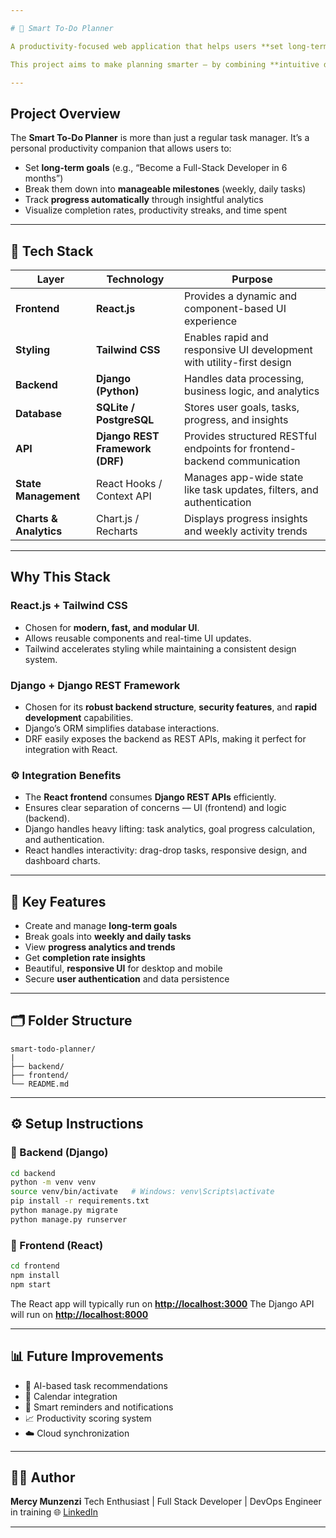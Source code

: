 ```yaml
---

# 🧠 Smart To-Do Planner

A productivity-focused web application that helps users **set long-term goals**, **break them into smaller daily/weekly tasks**, and **analyze their progress** over time.

This project aims to make planning smarter — by combining **intuitive design**, **data-driven insights**, and **automation** to help users stay consistent with their goals.

---
```


## Project Overview

The **Smart To-Do Planner** is more than just a regular task manager.
It’s a personal productivity companion that allows users to:

* Set **long-term goals** (e.g., “Become a Full-Stack Developer in 6 months”)
* Break them down into **manageable milestones** (weekly, daily tasks)
* Track **progress automatically** through insightful analytics
* Visualize completion rates, productivity streaks, and time spent

---

## 🧩 Tech Stack

| Layer                  | Technology                      | Purpose                                                                  |
| ---------------------- | ------------------------------- | ------------------------------------------------------------------------ |
| **Frontend**           | **React.js**                    | Provides a dynamic and component-based UI experience                     |
| **Styling**            | **Tailwind CSS**                | Enables rapid and responsive UI development with utility-first design    |
| **Backend**            | **Django (Python)**             | Handles data processing, business logic, and analytics                   |
| **Database**           | **SQLite / PostgreSQL**         | Stores user goals, tasks, progress, and insights                         |
| **API**                | **Django REST Framework (DRF)** | Provides structured RESTful endpoints for frontend-backend communication |
| **State Management**   | React Hooks / Context API       | Manages app-wide state like task updates, filters, and authentication    |
| **Charts & Analytics** | Chart.js / Recharts             | Displays progress insights and weekly activity trends                    |

---

## Why This Stack

### React.js + Tailwind CSS

* Chosen for **modern, fast, and modular UI**.
* Allows reusable components and real-time UI updates.
* Tailwind accelerates styling while maintaining a consistent design system.

### Django + Django REST Framework

* Chosen for its **robust backend structure**, **security features**, and **rapid development** capabilities.
* Django’s ORM simplifies database interactions.
* DRF easily exposes the backend as REST APIs, making it perfect for integration with React.

### ⚙️ Integration Benefits

* The **React frontend** consumes **Django REST APIs** efficiently.
* Ensures clear separation of concerns — UI (frontend) and logic (backend).
* Django handles heavy lifting: task analytics, goal progress calculation, and authentication.
* React handles interactivity: drag-drop tasks, responsive design, and dashboard charts.

---

## 🧾 Key Features

- Create and manage **long-term goals**
-  Break goals into **weekly and daily tasks**
-  View **progress analytics and trends**
-  Get **completion rate insights**
-  Beautiful, **responsive UI** for desktop and mobile
-  Secure **user authentication** and data persistence

---

## 🗂️ Folder Structure

```
smart-todo-planner/
|
├── backend/
├── frontend/
└── README.md
```

---

## ⚙️ Setup Instructions

### 🔹 Backend (Django)

```bash
cd backend
python -m venv venv
source venv/bin/activate   # Windows: venv\Scripts\activate
pip install -r requirements.txt
python manage.py migrate
python manage.py runserver
```

### 🔹 Frontend (React)

```bash
cd frontend
npm install
npm start
```

The React app will typically run on **[http://localhost:3000](http://localhost:3000)**
The Django API will run on **[http://localhost:8000](http://localhost:8000)**

---

## 📊 Future Improvements

* 🧩 AI-based task recommendations
* 📅 Calendar integration
* 🔔 Smart reminders and notifications
* 📈 Productivity scoring system
* ☁️ Cloud synchronization

---

## 👩‍💻 Author

**Mercy Munzenzi**
Tech Enthusiast | Full Stack Developer | DevOps Engineer in training
🌐 [LinkedIn](https://www.linkedin.com/in/mercy-m-183056362/)

---


